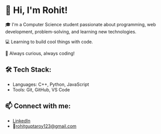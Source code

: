 # 👋 Hi, I'm Rohit!

🎓 I'm a Computer Science student passionate about  programming, web development, problem-solving, and learning new technologies.  

💻  Learning to build cool things with code.

🔧 Always curious, always coding!

## 🛠️ Tech Stack:
- Languages: C++, Python, JavaScript
- Tools: Git, GitHub, VS Code


## 📫 Connect with me:
- [LinkedIn](https://www.linkedin.com/in/rohit-kumar-117962322/)
- 📧rohitguptaroy123@gmail.com



